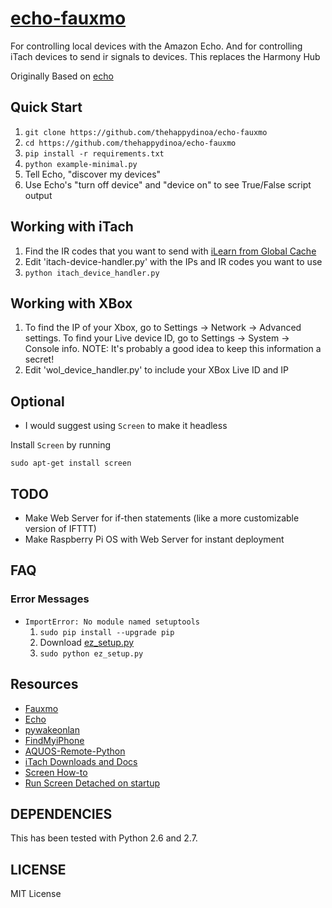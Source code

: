 # [echo-fauxmo](https://thehappydinoa.github.io/echo-fauxmo/)

For controlling local devices with the Amazon Echo. And for controlling iTach devices to send ir signals to devices. This replaces the Harmony Hub

Originally Based on [echo](https://github.com/toddmedema/echo)

## Quick Start

1. `git clone https://github.com/thehappydinoa/echo-fauxmo`
2. `cd https://github.com/thehappydinoa/echo-fauxmo`
3. `pip install -r requirements.txt`
4. `python example-minimal.py`
5. Tell Echo, "discover my devices"
6. Use Echo's "turn off device" and "device on" to see True/False script output

## Working with iTach

1. Find the IR codes that you want to send with [iLearn from Global Cache](https://www.globalcache.com/files/software/iLearn.exe)
2. Edit 'itach-device-handler.py' with the IPs and IR codes you want to use
3. `python itach_device_handler.py`

## Working with XBox

1. To find the IP of your Xbox, go to Settings -> Network -> Advanced settings. To find your Live device ID, go to Settings -> System -> Console info. NOTE: It's probably a good idea to keep this information a secret!
2. Edit 'wol_device_handler.py' to include your XBox Live ID and IP

## Optional

* I would suggest using `Screen` to make it headless

Install `Screen` by running
```
sudo apt-get install screen
```

## TODO

* Make Web Server for if-then statements (like a more customizable version of IFTTT)
* Make Raspberry Pi OS with Web Server for instant deployment

## FAQ

### Error Messages
* `ImportError: No module named setuptools` 
    1. `sudo pip install --upgrade pip`
	2. Download [ez_setup.py](https://bitbucket.org/pypa/setuptools/downloads/ez_setup.py)
    3. `sudo python ez_setup.py`


## Resources

* [Fauxmo](https://github.com/makermusings/fauxmo)
* [Echo](https://github.com/toddmedema/echo)
* [pywakeonlan](https://github.com/remcohaszing/pywakeonlan)
* [FindMyiPhone](https://github.com/manwhoami/FindMyiPhone)
* [AQUOS-Remote-Python](https://github.com/thehappydinoa/AQUOS-Remote-Python)
* [iTach Downloads and Docs](https://www.globalcache.com/downloads/)
* [Screen How-to](https://www.rackaid.com/blog/linux-screen-tutorial-and-how-to/)
* [Run Screen Detached on startup](https://coderwall.com/p/quflrg/run-a-script-on-startup-in-a-detached-screen-on-a-raspberry-pi)

## DEPENDENCIES

This has been tested with Python 2.6 and 2.7.

## LICENSE

MIT License
